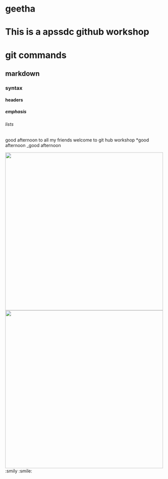 # geetha
# This is a apssdc github workshop
# git commands
## markdown
### syntax
#### headers
##### emphasis
###### lists
good afternoon to all my friends welcome to git hub workshop
*good afternoon
_good afternoon

<img src="https://images.pexels.com/photos/658687/pexels-photo-658687.jpeg?cs=srgb&dl=pexels-cindy-gustafson-658687.jpg&fm=jpg" width="500" height="500">
<img src="https://hips.hearstapps.com/hmg-prod.s3.amazonaws.com/images/sunflower-1508785046.jpg" width="500" height="500">
:smily
:smile:
  
